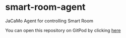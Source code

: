 # smart-room-agent
JaCaMo Agent for controlling Smart Room

You can open this repository on GitPod by clicking [here](https://gitpod.io/#https://github.com/JaCaMo-PFIA23/smart-room-agent)

